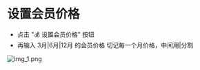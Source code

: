 # 设置会员价格

- 点击 "💰 设置会员价格" 按钮
- 再输入 3月|6月|12月 的会员价格 切记每一个月价格，中间用|分割


![img_1.png](/telegram_premium/set_tg_premium_price.png)
